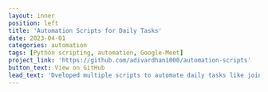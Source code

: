 ```yaml
---
layout: inner
position: left
title: 'Automation Scripts for Daily Tasks'
date: 2023-04-01 
categories: automation
tags: [Python scripting, automation, Google-Meet]
project_link: 'https://github.com/adivardhan1000/automation-scripts'
button_text: View on GitHub
lead_text: 'Dveloped multiple scripts to automate daily tasks like joining Google Meet, sending emails, etc. The scipt would record a series of activities and pickle them. When the file is run, it just does the task for you.'
---
```

